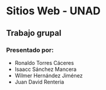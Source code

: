 # Sitios Web - UNAD

## Trabajo grupal

### Presentado por:

* Ronaldo Torres Cáceres
* Isaacc Sánchez Mancera
* Wilmer Hernández Jiménez
* Juan David Renteria